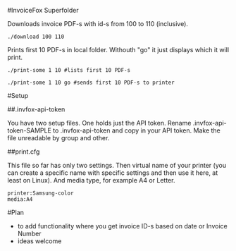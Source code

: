 #InvoiceFox Superfolder

Downloads invoice PDF-s with id-s from 100 to 110 (inclusive).

    ./download 100 110

Prints first 10 PDF-s in local folder. Withouth "go" it just displays which it will print.

    ./print-some 1 10 #lists first 10 PDF-s

    ./print-some 1 10 go #sends first 10 PDF-s to printer

#Setup

##.invfox-api-token

You have two setup files. One holds just the API token. Rename .invfox-api-token-SAMPLE to .invfox-api-token 
and copy in your API token. Make the file unreadable by group and other.

##print.cfg

This file so far has only two settings. Then virtual name of your printer (you can create a specific name with 
specific settings and then use it here, at least on Linux). And media type, for example A4 or Letter.

    printer:Samsung-color
    media:A4

#Plan

 * to add functionality where you get invoice ID-s based on date or Invoice Number
 * ideas welcome
